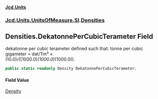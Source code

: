 #### [Jcd.Units](index.md 'index')
### [Jcd.Units.UnitsOfMeasure.SI](Jcd.Units.UnitsOfMeasure.SI.md 'Jcd.Units.UnitsOfMeasure.SI').[Densities](Densities.md 'Jcd.Units.UnitsOfMeasure.SI.Densities')

## Densities.DekatonnePerCubicTerameter Field

dekatonne per cubic terameter defined such that: tonne per cubic gigameter = dat/Tm³ ×  
(10.0)/((1000.0)*(1000.0)*(1000.0)).

```csharp
public static readonly Density DekatonnePerCubicTerameter;
```

#### Field Value
[Density](Density.md 'Jcd.Units.UnitTypes.Density')